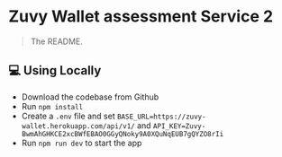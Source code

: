 # Zuvy Wallet assessment Service 2

> The README.

## 💻 Using Locally

- Download the codebase from Github
- Run `npm install`
- Create a `.env` file and set `BASE_URL=https://zuvy-wallet.herokuapp.com/api/v1/` and `API_KEY=Zuvy-BwmAhGHKCE2xcBWfEBAO0GGyQNoky9A0XQuNqEUB7gQYZO8rIi`
- Run `npm run dev` to start the app
